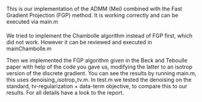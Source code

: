 This is our implementation of the ADMM (Mei) combined with the Fast Gradient Projection (FGP) method.
It is working correctly and can be executed via main.m

####
We tried to implement the Chambolle algorithm instead of FGP first, which did not work. However it can be reviewed and executed in mainChambolle.m

Then we implemented the FGP algorithm given in the Beck and Teboulle paper with help of the code you gave us,
modifying the latter to an isotrop version of the discrete gradient.
You can see the results by running main.m, this uses denoising_isotrop_tv.m.
In test.m we tested the denoising on the standard, tv-regularization + data-term objective, to compare this to our results.
For all details have a look to the report.